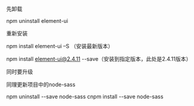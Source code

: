先卸载

npm uninstall element-ui

重新安装

npm install element-ui –S （安装最新版本）

npm install element-ui@2.4.11 --save（安装到指定版本，此处是2.4.11版本）

同时要升级 

同理更新项目中的node-sass

npm uninstall --save node-sass
cnpm install --save node-sass